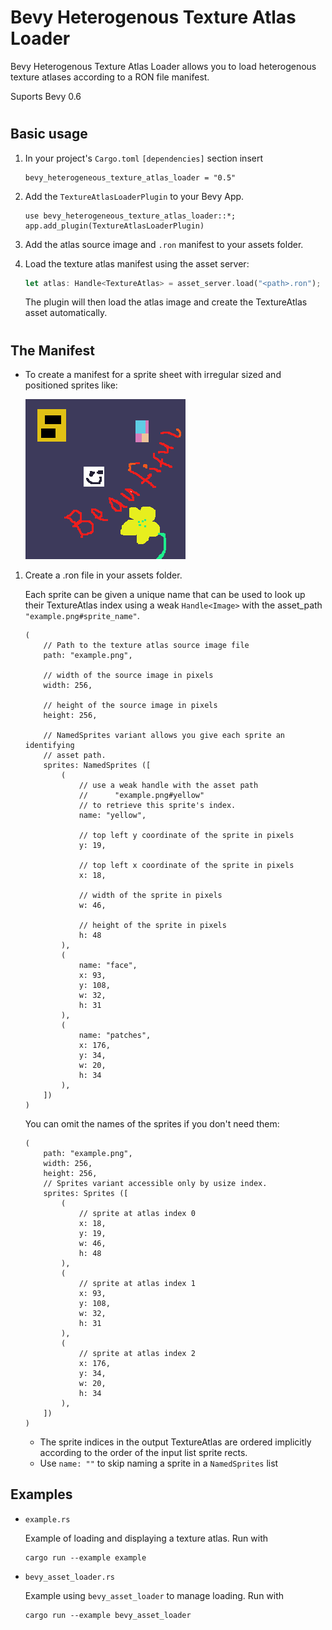 # Bevy Heterogenous Texture Atlas Loader

Bevy Heterogenous Texture Atlas Loader allows you to load heterogenous texture atlases according to a RON file manifest.

Suports Bevy 0.6
#
## Basic usage
1. In your project's `Cargo.toml` ```[dependencies]``` section insert

    ```
    bevy_heterogeneous_texture_atlas_loader = "0.5"
    ```

1. Add the `TextureAtlasLoaderPlugin` to your Bevy App.
    ```
    use bevy_heterogeneous_texture_atlas_loader::*;
    app.add_plugin(TextureAtlasLoaderPlugin)
    ```

2. Add the atlas source image and `.ron` manifest to your assets folder.

2. Load the texture atlas manifest using the asset server:
    ```rust
    let atlas: Handle<TextureAtlas> = asset_server.load("<path>.ron");
    ```
    The plugin will then load the atlas image and create the TextureAtlas asset automatically.

#

## The Manifest 

* To create a manifest for a sprite sheet with irregular sized and positioned sprites like:

    ![/assets/example.png](/assets/example.png)


1. Create a .ron file in your assets folder. 


    Each sprite can be given a unique name that can be used to look
    up their TextureAtlas index using a weak `Handle<Image>` with the asset_path 
    `"example.png#sprite_name"`.

    ```
    (
        // Path to the texture atlas source image file 
        path: "example.png",        

        // width of the source image in pixels
        width: 256,                

        // height of the source image in pixels 
        height: 256,              

        // NamedSprites variant allows you give each sprite an identifying 
        // asset path.  
        sprites: NamedSprites ([    
            (
                // use a weak handle with the asset path
                //      "example.png#yellow" 
                // to retrieve this sprite's index.
                name: "yellow",     

                // top left y coordinate of the sprite in pixels
                y: 19,              

                // top left x coordinate of the sprite in pixels
                x: 18,              

                // width of the sprite in pixels
                w: 46,              

                // height of the sprite in pixels
                h: 48               
            ),
            (
                name: "face", 
                x: 93, 
                y: 108, 
                w: 32, 
                h: 31
            ),
            (
                name: "patches", 
                x: 176, 
                y: 34, 
                w: 20, 
                h: 34
            ),
        ])
    )
    ```
    You can omit the names of the sprites if you don't need them:
    ```
    (
        path: "example.png",
        width: 256,
        height: 256,
        // Sprites variant accessible only by usize index.
        sprites: Sprites ([         
            (    
                // sprite at atlas index 0
                x: 18, 
                y: 19, 
                w: 46, 
                h: 48
            ),
            (                       
                // sprite at atlas index 1
                x: 93, 
                y: 108, 
                w: 32, 
                h: 31
            ),
            (                       
                // sprite at atlas index 2
                x: 176, 
                y: 34, 
                w: 20, 
                h: 34
            ),
        ])
    )
    ```

    * The sprite indices in the output TextureAtlas are ordered implicitly according to the order of the input list sprite rects.
    * Use `name: ""` to skip naming a sprite in a `NamedSprites` list
  
## Examples

* `example.rs` 

    Example of loading and displaying a texture atlas. Run with
    ```
    cargo run --example example
    ```

* `bevy_asset_loader.rs`

    Example using `bevy_asset_loader` to manage loading. Run with
    ```
    cargo run --example bevy_asset_loader
    ```

